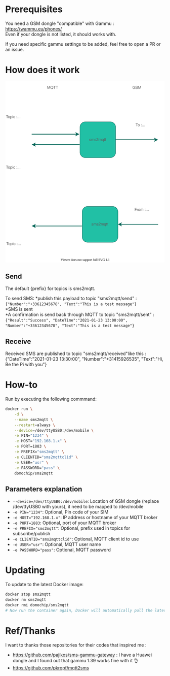 # Prerequisites

You need a GSM dongle "compatible" with Gammu : https://wammu.eu/phones/  
Even if your dongle is not listed, it should works with.

If you need specific gammu settings to be added, feel free to open a PR or an issue.

# How does it work

![Diagram](diagram.svg)

## Send

The default {prefix} for topics is sms2mqtt.  

To send SMS: 
*publish this payload to topic "sms2mqtt/send" :  
`{"Number":"+33612345678", "Text":"This is a test message"}`  
*SMS is sent  
*A confirmation is send back through MQTT to topic "sms2mqtt/sent" :  
`{"Result":"Success", "DateTime":"2021-01-23 13:00:00", "Number":"+33612345678", "Text":"This is a test message"}`  

## Receive

Received SMS are published to topic "sms2mqtt/received"like this : 
   {"DateTime":"2021-01-23 13:30:00", "Number":"+31415926535", "Text":"Hi, Be the Pi with you"}

# How-to
Run by executing the following commmand:

```bash
docker run \
    -d \
    --name sms2mqtt \
    --restart=always \
    --device=/dev/ttyUSB0:/dev/mobile \
    -e PIN="1234" \
    -e HOST="192.168.1.x" \
    -e PORT=1883 \
    -e PREFIX="sms2mqtt" \
    -e CLIENTID="sms2mqttclid" \
    -e USER="usr" \
    -e PASSWORD="pass" \
    domochip/sms2mqtt
```

## Parameters explanation
* `--device=/dev/ttyUSB0:/dev/mobile`: Location of GSM dongle (replace /dev/ttyUSB0 with yours), it need to be mapped to /dev/mobile
* `-e PIN="1234"`: Optional, Pin code of your SIM
* `-e HOST="192.168.1.x"`: IP address or hostname of your MQTT broker
* `-e PORT=1883`: Optional, port of your MQTT broker
* `-e PREFIX="sms2mqtt"`: Optional, prefix used in topics for subscribe/publish
* `-e CLIENTID="sms2mqttclid"`: Optional, MQTT client id to use
* `-e USER="usr"`: Optional, MQTT user name
* `-e PASSWORD="pass"`: Optional, MQTT password

# Updating
To update to the latest Docker image:
```bash
docker stop sms2mqtt
docker rm sms2mqtt
docker rmi domochip/sms2mqtt
# Now run the container again, Docker will automatically pull the latest image.
```
# Ref/Thanks

I want to thanks those repositories for their codes that inspired me :  
* https://github.com/pajikos/sms-gammu-gateway : I have a Huawei dongle and I found out that gammu 1.39 works fine with it :ok_hand:
* https://github.com/pkropf/mqtt2sms 
